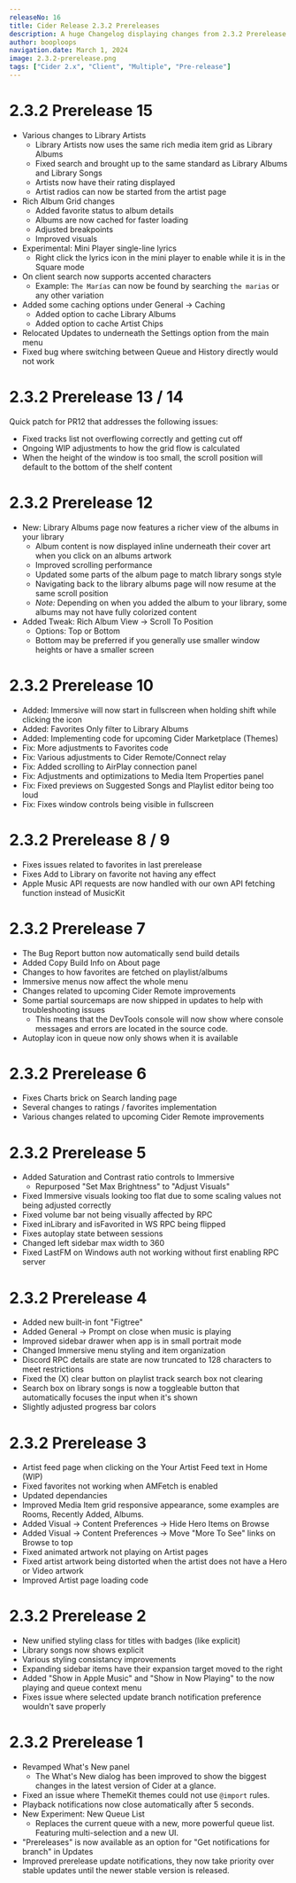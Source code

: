 ```yaml
---
releaseNo: 16
title: Cider Release 2.3.2 Prereleases
description: A huge Changelog displaying changes from 2.3.2 Prerelease 1 to 15.
author: booploops
navigation.date: March 1, 2024
image: 2.3.2-prerelease.png
tags: ["Cider 2.x", "Client", "Multiple", "Pre-release"]
---
```


# 2.3.2 Prerelease 15

- Various changes to Library Artists
  - Library Artists now uses the same rich media item grid as Library Albums
  - Fixed search and brought up to the same standard as Library Albums and Library Songs
  - Artists now have their rating displayed
  - Artist radios can now be started from the artist page
- Rich Album Grid changes
  - Added favorite status to album details
  - Albums are now cached for faster loading
  - Adjusted breakpoints
  - Improved visuals
- Experimental: Mini Player single-line lyrics
  - Right click the lyrics icon in the mini player to enable while it is in the Square mode
- On client search now supports accented characters
  - Example: `The Marías` can now be found by searching `the marias` or any other variation
- Added some caching options under General -> Caching
  - Added option to cache Library Albums
  - Added option to cache Artist Chips
- Relocated Updates to underneath the Settings option from the main menu
- Fixed bug where switching between Queue and History directly would not work

# 2.3.2 Prerelease 13 / 14

Quick patch for PR12 that addresses the following issues:

- Fixed tracks list not overflowing correctly and getting cut off
- Ongoing WIP adjustments to how the grid flow is calculated
- When the height of the window is too small, the scroll position will default to the bottom of the shelf content

# 2.3.2 Prerelease 12

- New: Library Albums page now features a richer view of the albums in your library
  - Album content is now displayed inline underneath their cover art when you click on an albums artwork
  - Improved scrolling performance
  - Updated some parts of the album page to match library songs style
  - Navigating back to the library albums page will now resume at the same scroll position
  - _Note:_ Depending on when you added the album to your library, some albums may not have fully colorized content
- Added Tweak: Rich Album View -> Scroll To Position
  - Options: Top or Bottom
  - Bottom may be preferred if you generally use smaller window heights or have a smaller screen

# 2.3.2 Prerelease 10

- Added: Immersive will now start in fullscreen when holding shift while clicking the icon
- Added: Favorites Only filter to Library Albums
- Added: Implementing code for upcoming Cider Marketplace (Themes)
- Fix: More adjustments to Favorites code
- Fix: Various adjustments to Cider Remote/Connect relay
- Fix: Added scrolling to AirPlay connection panel
- Fix: Adjustments and optimizations to Media Item Properties panel
- Fix: Fixed previews on Suggested Songs and Playlist editor being too loud
- Fix: Fixes window controls being visible in fullscreen

# 2.3.2 Prerelease 8 / 9

- Fixes issues related to favorites in last prerelease
- Fixes Add to Library on favorite not having any effect
- Apple Music API requests are now handled with our own API fetching function instead of MusicKit

# 2.3.2 Prerelease 7

- The Bug Report button now automatically send build details
- Added Copy Build Info on About page
- Changes to how favorites are fetched on playlist/albums
- Immersive menus now affect the whole menu
- Changes related to upcoming Cider Remote improvements
- Some partial sourcemaps are now shipped in updates to help with troubleshooting issues
  - This means that the DevTools console will now show where console messages and errors are located in the source code.
- Autoplay icon in queue now only shows when it is available

# 2.3.2 Prerelease 6

- Fixes Charts brick on Search landing page
- Several changes to ratings / favorites implementation
- Various changes related to upcoming Cider Remote improvements

# 2.3.2 Prerelease 5

- Added Saturation and Contrast ratio controls to Immersive
  - Repurposed "Set Max Brightness" to "Adjust Visuals"
- Fixed Immersive visuals looking too flat due to some scaling values not being adjusted correctly
- Fixed volume bar not being visually affected by RPC
- Fixed inLibrary and isFavorited in WS RPC being flipped
- Fixes autoplay state between sessions
- Changed left sidebar max width to 360
- Fixed LastFM on Windows auth not working without first enabling RPC server

# 2.3.2 Prerelease 4

- Added new built-in font "Figtree"
- Added General -> Prompt on close when music is playing
- Improved sidebar drawer when app is in small portrait mode
- Changed Immersive menu styling and item organization
- Discord RPC details are state are now truncated to 128 characters to meet restrictions
- Fixed the (X) clear button on playlist track search box not clearing
- Search box on library songs is now a toggleable button that automatically focuses the input when it's shown
- Slightly adjusted progress bar colors

# 2.3.2 Prerelease 3

- Artist feed page when clicking on the Your Artist Feed text in Home (WIP)
- Fixed favorites not working when AMFetch is enabled
- Updated dependancies
- Improved Media Item grid responsive appearance, some examples are Rooms, Recently Added, Albums.
- Added Visual -> Content Preferences -> Hide Hero Items on Browse
- Added Visual -> Content Preferences -> Move "More To See" links on Browse to top
- Fixed animated artwork not playing on Artist pages
- Fixed artist artwork being distorted when the artist does not have a Hero or Video artwork
- Improved Artist page loading code

# 2.3.2 Prerelease 2

- New unified styling class for titles with badges (like explicit)
- Library songs now shows explicit
- Various styling consistancy improvements
- Expanding sidebar items have their expansion target moved to the right
- Added "Show in Apple Music" and "Show in Now Playing" to the now playing and queue context menu
- Fixes issue where selected update branch notification preference wouldn't save properly

# 2.3.2 Prerelease 1

- Revamped What's New panel
  - The What's New dialog has been improved to show the biggest changes in the latest version of Cider at a glance.
- Fixed an issue where ThemeKit themes could not use `@import` rules.
- Playback notifications now close automatically after 5 seconds.
- New Experiment: New Queue List
  - Replaces the current queue with a new, more powerful queue list. Featuring multi-selection and a new UI.
- "Prereleases" is now available as an option for "Get notifications for branch" in Updates
- Improved prerelease update notifications, they now take priority over stable updates until the newer stable version is released.
